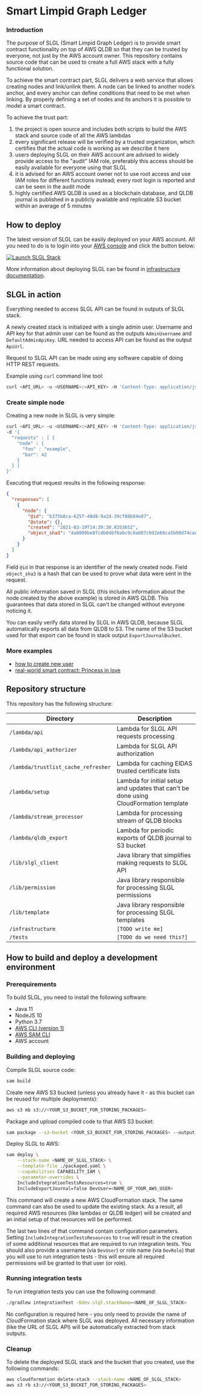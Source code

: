 # Smart Limpid Graph Ledger

### Introduction

The purpose of SLGL (Smart Limpid Graph Ledger) is to provide smart contract functionality on top of AWS QLDB so that they can be trusted by everyone, not just by the AWS account owner. This repository contains source code that can be used to create a full AWS stack with a fully functional solution.

To achieve the smart contract part, SLGL delivers a web service that allows creating nodes and link/unlink them. A node can be linked to another node’s anchor, and every anchor can define conditions that need to be met when linking. By properly defining a set of nodes and its anchors it is possible to model a smart contract.

To achieve the trust part:
1. the project is open source and includes both scripts to build the AWS stack and source code of all the AWS lambdas
2. every significant release will be verified by a trusted organization, which certifies that the actual code is working as we describe it here
3. users deploying SLGL on their AWS account are advised to widely provide access to the "audit" IAM role, preferably this access should be easily available for everyone using that SLGL
4. it is advised for an AWS account owner not to use root access and use IAM roles for different functions instead; every root login is reported and can be seen in the audit mode
5. highly certified AWS QLDB is used as a blockchain database, and QLDB journal is published in a publicly available and replicable S3 bucket within an average of 5 minutes


## How to deploy

The latest version of SLGL can be easily deployed on your AWS account. All you need to do is to login into your [AWS console](https://console.aws.amazon.com/) and click the button below:

[![Launch SLGL Stack](https://cdn.rawgit.com/buildkite/cloudformation-launch-stack-button-svg/master/launch-stack.svg)](https://eu-west-1.console.aws.amazon.com/cloudformation/home?region=eu-west-1#/stacks/create/review?templateURL=https://s3.eu-west-1.amazonaws.com/slgl-artifact-github-bucket/latest/template-export.yml&stackName=slgl)

More information about deploying SLGL can be found in [infrastructure documentation](infrastructure/README.md).


## SLGL in action

Everything needed to access SLGL API can be found in outputs of SLGL stack.

A newly created stack is initialized with a single admin user. Username and API key for that admin user can be found as the outputs `AdminUsername` and `DefaultAdminApiKey`. 
URL needed to access API can be found as the output `ApiUrl`.

Request to SLGL API can be made using any software capable of doing HTTP REST requests.

Example using `curl` command line tool:
```bash
curl <API_URL> -u <USERNAME>:<API_KEY> -H 'Content-Type: application/json' -d '<REQUEST_BODY>' 
``` 

### Create simple node

Creating a new node in SLGL is very simple:

```bash
curl <API_URL> -u <USERNAME>:<API_KEY> -H 'Content-Type: application/json' \
-d '{
  "requests" : [ {
    "node" : {
      "foo" : "example",
      "bar": 42
    }
  } ]
}'
```

Executing that request results in the following response:
```json
{
  "responses": [
    {
      "node": {
        "@id": "b375b8ca-625f-40d8-9a2d-39cf88b84e07",
        "@state": {},
        "created": "2021-03-19T14:39:30.835365Z",
        "object_sha3": "4a6000be8fcdb84bf0abc9c8a087c692e60ca5b98d74cae7f58fccb493c1afc0534528d374c40470e82951064c519cc0d16a8752ccf87941837680ebc78f60cf"
      }
    }
  ]
}
```

Field `@id` in that response is an identifier of the newly created node. Field `object_sha3` is a hash that can be used to prove what data were sent in the request.

All public information saved in SLGL (this includes information about the node created by the above example) is stored in AWS QLDB. This guarantees that data stored in SLGL can't be changed without everyone noticing it.

You can easily verify data stored by SLGL in AWS QLDB, because SLGL automatically exports all data from QLDB to S3. The name of the S3 bucket used for that export can be found in stack output `ExportJournalBucket`. 

### More examples

- [how to create new user](examples/create-new-user.md)
- [real-world smart contract: Princess in love](examples/princess-in-love.md)

## Repository structure

This repository has the following structure:

Directory | Description
----------|------------
`/lambda/api` | Lambda for SLGL API requests processing
`/lambda/api_authorizer` | Lambda for SLGL API authorization 
`/lambda/trustlist_cache_refresher` | Lambda for caching EIDAS trusted certificate lists
`/lambda/setup` | Lambda for initial setup and updates that can't be done using CloudFormation template
`/lambda/stream_processor` | Lambda for processing stream of QLDB blocks
`/lambda/qldb_export` | Lambda for periodic exports of QLDB journal to S3 bucket
`/lib/slgl_client` | Java library that simplifies making requests to SLGL API
`/lib/permission` | Java library responsible for processing SLGL permissions
`/lib/template` | Java library responsible for processing SLGL templates
`/infrastructure` | `[TODO write me]`
`/tests` | `[TODO do we need this?]`

## How to build and deploy a development environment

### Prerequirements

To build SLGL, you need to install the following software: 

* Java 11
* NodeJS 10
* Python 3.7
* [AWS CLI (version 1)](https://docs.aws.amazon.com/cli/latest/userguide/install-cliv1.html)
* [AWS SAM CLI](https://docs.aws.amazon.com/serverless-application-model/latest/developerguide/serverless-sam-cli-install.html)
* AWS account

### Building and deploying

Compile SLGL source code:

```bash
sam build
```

Create new AWS S3 bucked (unless you already have it - as this bucket can be reused for multiple deployments):

```bash
aws s3 mb s3://<YOUR_S3_BUCKET_FOR_STORING_PACKAGES>
```

Package and upload compiled code to that AWS S3 bucket: 
```bash
sam package --s3-bucket <YOUR_S3_BUCKET_FOR_STORING_PACKAGES> --output-template-file packaged.yaml
```

Deploy SLGL to AWS:

```bash
sam deploy \
    --stack-name <NAME_OF_SLGL_STACK> \
    --template-file ./packaged.yaml \
    --capabilities CAPABILITY_IAM \
    --parameter-overrides \
    IncludeIntegrationTestsResources=true \
    IncludeExportJournal=false DevUser=<NAME_OF_YOUR_AWS_USER>
```

This command will create a new AWS CloudFormation stack. The same command can also be used to update the existing stack.
As a result, all required AWS resources (like lambdas or QLDB ledger) will be created and an initial setup of that resources will be performed.

The last two lines of that command contain configuration parameters.
Setting `IncludeIntegrationTestsResources` to `true` will result in the creation of some additional resources that are required to run integration tests.
You should also provide a username (via `DevUser`) or role name (via `DevRole`) that you will use to run integration tests - this will ensure all required permissions will be granted to that user (or role).  

### Running integration tests

To run integration tests you can use the following command:

```bash
./gradlew integrationTest -Ddev.slgl.stackName=<NAME_OF_SLGL_STACK>
```

No configuration is required here - you only need to provide the name of CloudFormation stack where SLGL was deployed.
All necessary information (like the URL of SLGL API) will be automatically extracted from stack outputs.

### Cleanup

To delete the deployed SLGL stack and the bucket that you created, use the following commands:

```bash
aws cloudformation delete-stack --stack-name <NAME_OF_SLGL_STACK>
aws s3 rb s3://<YOUR_S3_BUCKET_FOR_STORING_PACKAGES>
```
